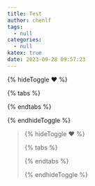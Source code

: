 ```yaml
---
title: Test
author: chenlf
tags:
  - null
categories:
  - null
katex: true
date: 2023-09-28 09:57:23
---
```




{% hideToggle ❤️ %}

{% tabs %}

<!-- tab 缓存穿透 -->

<!-- endtab -->

<!-- tab 缓存击穿 -->

<!-- endtab -->

{% endtabs %}

{% endhideToggle %}

> {% hideToggle ❤️ %}
>
> {% tabs %}
>
> <!-- tab 缓存穿透 -->
>
> <!-- endtab -->
>
> <!-- tab 缓存击穿 -->
>
> <!-- endtab -->
>
> {% endtabs %}
>
> {% endhideToggle %}
